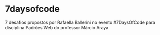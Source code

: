 # 7daysofcode
7 desafios propostos por Rafaella Ballerini no evento #7DaysOfCode para disciplina Padrões Web do professor Márcio Araya.
